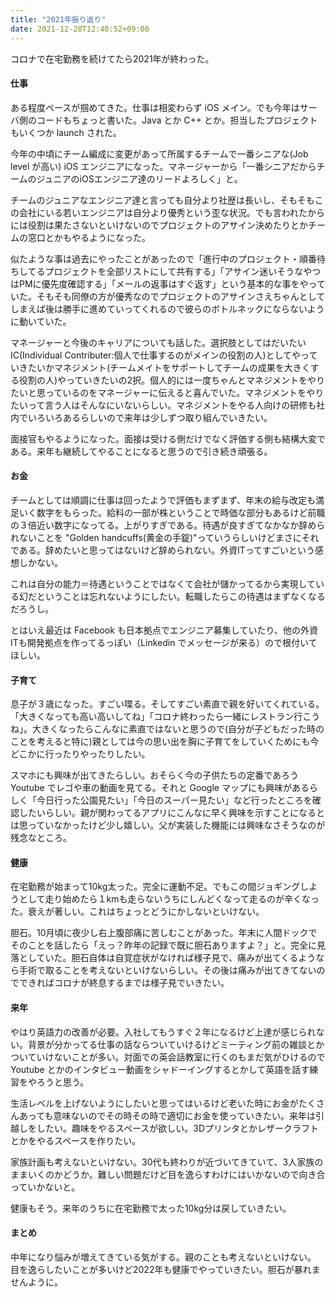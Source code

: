 ```yaml
---
title: "2021年振り返り"
date: 2021-12-28T12:40:52+09:00
---
```


コロナで在宅勤務を続けてたら2021年が終わった。

#### 仕事

ある程度ペースが掴めてきた。仕事は相変わらず iOS メイン。でも今年はサーバ側のコードもちょっと書いた。Java とか C++ とか。担当したプロジェクトもいくつか launch された。

今年の中頃にチーム編成に変更があって所属するチームで一番シニアな(Job level が高い) iOS エンジニアになった。マネージャーから「一番シニアだからチームのジュニアのiOSエンジニア達のリードよろしく」と。

チームのジュニアなエンジニア達と言っても自分より社歴は長いし、そもそもこの会社にいる若いエンジニアは自分より優秀という歪な状況。でも言われたからには役割は果たさないといけないのでプロジェクトのアサイン決めたりとかチームの窓口とかもやるようになった。

似たような事は過去にやったことがあったので「進行中のプロジェクト・順番待ちしてるプロジェクトを全部リストにして共有する」「アサイン迷いそうなやつはPMに優先度確認する」「メールの返事はすぐ返す」という基本的な事をやっていた。そもそも同僚の方が優秀なのでプロジェクトのアサインさえちゃんとしてしまえば後は勝手に進めていってくれるので彼らのボトルネックにならないように動いていた。

マネージャーと今後のキャリアについても話した。選択肢としてはだいたいIC(Individual Contributer:個人で仕事するのがメインの役割の人)としてやっていきたいかマネジメント(チームメイトをサポートしてチームの成果を大きくする役割の人)やっていきたいの2択。個人的には一度ちゃんとマネジメントをやりたいと思っているのをマネージャーに伝えると喜んでいた。マネジメントをやりたいって言う人はそんなにいないらしい。マネジメントをやる人向けの研修も社内でいろいろあるらしいので来年は少しずつ取り組んでいきたい。

面接官もやるようになった。面接は受ける側だけでなく評価する側も結構大変である。来年も継続してやることになると思うので引き続き頑張る。

#### お金

チームとしては順調に仕事は回ったようで評価もまずまず、年末の給与改定も満足いく数字をもらった。給料の一部が株ということで時価な部分もあるけど前職の３倍近い数字になってる。上がりすぎである。待遇が良すぎてなかなか辞められないことを "Golden handcuffs(黄金の手錠)"っていうらしいけどまさにそれである。辞めたいと思ってはないけど辞められない。外資ITってすごいという感想しかない。

これは自分の能力＝待遇ということではなくて会社が儲かってるから実現している幻だということは忘れないようにしたい。転職したらこの待遇はまずなくなるだろうし。

とはいえ最近は Facebook も日本拠点でエンジニア募集していたり、他の外資ITも開発拠点を作ってるっぽい（Linkedin でメッセージが来る）ので根付いてほしい。

#### 子育て

息子が３歳になった。すごい喋る。そしてすごい素直で親を好いてくれている。「大きくなっても高い高いしてね」「コロナ終わったら一緒にレストラン行こうね」。大きくなったらこんなに素直ではないと思うので(自分が子どもだった時のことを考えると特に)親としては今の思い出を胸に子育てをしていくためにも今どこかに行ったりやったりしたい。

スマホにも興味が出てきたらしい。おそらく今の子供たちの定番であろう Youtube でレゴや車の動画を見てる。それと Google マップにも興味があるらしく「今日行った公園見たい」「今日のスーパー見たい」など行ったところを確認したいらしい。親が関わってるアプリにこんなに早く興味を示すことになるとは思っていなかったけど少し嬉しい。父が実装した機能には興味なさそうなのが残念なところ。

#### 健康

在宅勤務が始まって10kg太った。完全に運動不足。でもこの間ジョギングしようとして走り始めたら１kmも走らないうちにしんどくなって走るのが辛くなった。衰えが著しい。これはちょっとどうにかしないといけない。

胆石。10月頃に夜少し右上腹部痛に苦しむことがあった。年末に人間ドックでそのことを話したら「えっ？昨年の記録で既に胆石ありますよ？」と。完全に見落としていた。胆石自体は自覚症状がなければ様子見で、痛みが出てくるようなら手術で取ることを考えないといけないらしい。その後は痛みが出てきてないのでできればコロナが終息するまでは様子見でいきたい。

#### 来年

やはり英語力の改善が必要。入社してもうすぐ２年になるけど上達が感じられない。背景が分かってる仕事の話ならついていけるけどミーティング前の雑談とかついていけないことが多い。対面での英会話教室に行くのもまだ気がひけるので Youtube とかのインタビュー動画をシャドーイングするとかして英語を話す練習をやろうと思う。

生活レベルを上げないようにしたいと思ってはいるけど老いた時にお金がたくさんあっても意味ないのでその時その時で適切にお金を使っていきたい。来年は引越しをしたい。趣味をやるスペースが欲しい。3Dプリンタとかレザークラフトとかをやるスペースを作りたい。

家族計画も考えないといけない。30代も終わりが近づいてきていて、3人家族のままいくのかどうか。難しい問題だけど目を逸らすわけにはいかないので向き合っていかないと。

健康もそう。来年のうちに在宅勤務で太った10kg分は戻していきたい。

#### まとめ

中年になり悩みが増えてきている気がする。親のことも考えないといけない。
目を逸らしたいことが多いけど2022年も健康でやっていきたい。胆石が暴れませんように。